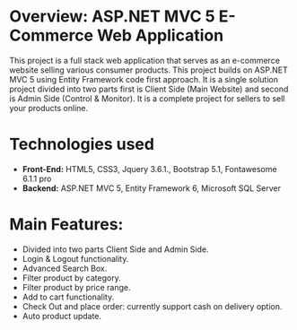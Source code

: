 # Overview: ASP.NET MVC 5 E-Commerce Web Application
This project is a full stack web application that serves as an e-commerce website selling various consumer products. This project builds on ASP.NET MVC 5 using Entity Framework code first approach. It is a single solution project divided into two parts first is Client Side (Main Website) and second is Admin Side (Control & Monitor). It is a complete project for sellers to sell your products online.

# Technologies used
* **Front-End:** HTML5, CSS3, Jquery 3.6.1., Bootstrap 5.1, Fontawesome 6.1.1 pro
* **Backend:** ASP.NET MVC 5, Entity Framework 6, Microsoft SQL Server

# Main Features:
* Divided into two parts Client Side and Admin Side.
* Login & Logout functionality.
* Advanced Search Box.
* Filter product by category.
* Filter product by price range.
* Add to cart functionality.
* Check Out and place order: currently support cash on delivery option.
* Auto product update.

